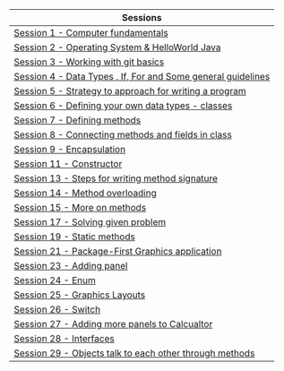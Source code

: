   |    Sessions                                                                   
  | -----------------------------------------------------     
  | [Session 1 - Computer fundamentals](https://github.com/sairamaj/programmingclass/blob/master/sessions/First.MD)
  | [Session 2 - Operating System & HelloWorld Java](https://github.com/sairamaj/programmingclass/blob/master/sessions/Session2.MD)
  | [Session 3 - Working with git basics](https://github.com/sairamaj/programmingclass/blob/master/sessions/Session3.MD)
  | [Session 4 - Data Types , If, For and Some general guidelines](https://github.com/sairamaj/programmingclass/blob/master/sessions/Session4.MD)
  | [Session 5 - Strategy to approach for writing a program](https://github.com/sairamaj/programmingclass/blob/master/sessions/Session5.MD)
  | [Session 6 - Defining your own data types - classes](https://github.com/sairamaj/programmingclass/blob/master/sessions/Session6.MD)
  | [Session 7 - Defining methods](https://github.com/sairamaj/programmingclass/blob/master/sessions/Session7.MD)
  | [Session 8 - Connecting methods and fields in class](https://github.com/sairamaj/programmingclass/blob/master/sessions/Session8.MD)
  | [Session 9 - Encapsulation](https://github.com/sairamaj/programmingclass/blob/master/sessions/Session9.MD)
  | [Session 11 - Constructor](https://github.com/sairamaj/programmingclass/blob/master/sessions/Session11.MD)
  | [Session 13 - Steps for writing method signature](https://github.com/sairamaj/programmingclass/blob/master/sessions/Session13.MD)
  | [Session 14 - Method overloading](https://github.com/sairamaj/programmingclass/blob/master/sessions/Session14.MD)
  | [Session 15 - More on methods](https://github.com/sairamaj/programmingclass/blob/master/sessions/Session15.MD)
  | [Session 17 - Solving given problem](https://github.com/sairamaj/programmingclass/blob/master/sessions/Session17.MD)
  | [Session 19 - Static methods](https://github.com/sairamaj/programmingclass/blob/master/sessions/Session19.MD)
  | [Session 21 - Package-First Graphics application](https://github.com/sairamaj/programmingclass/blob/master/sessions/Session21.MD)
  | [Session 23 - Adding panel](https://github.com/sairamaj/programmingclass/blob/master/sessions/Session23.MD)
  | [Session 24 - Enum](https://github.com/sairamaj/programmingclass/blob/master/sessions/Session24.MD)
  | [Session 25 - Graphics Layouts](https://github.com/sairamaj/programmingclass/blob/master/sessions/Session25.MD)
  | [Session 26 - Switch ](https://github.com/sairamaj/programmingclass/blob/master/sessions/Session26.MD)
  | [Session 27 - Adding more panels to Calcualtor ](https://github.com/sairamaj/programmingclass/blob/master/sessions/Session27.MD)
  | [Session 28 - Interfaces ](https://github.com/sairamaj/programmingclass/blob/master/sessions/Session28.MD)
  | [Session 29 - Objects talk to each other through methods ](https://github.com/sairamaj/programmingclass/blob/master/sessions/Session29.MD)
  